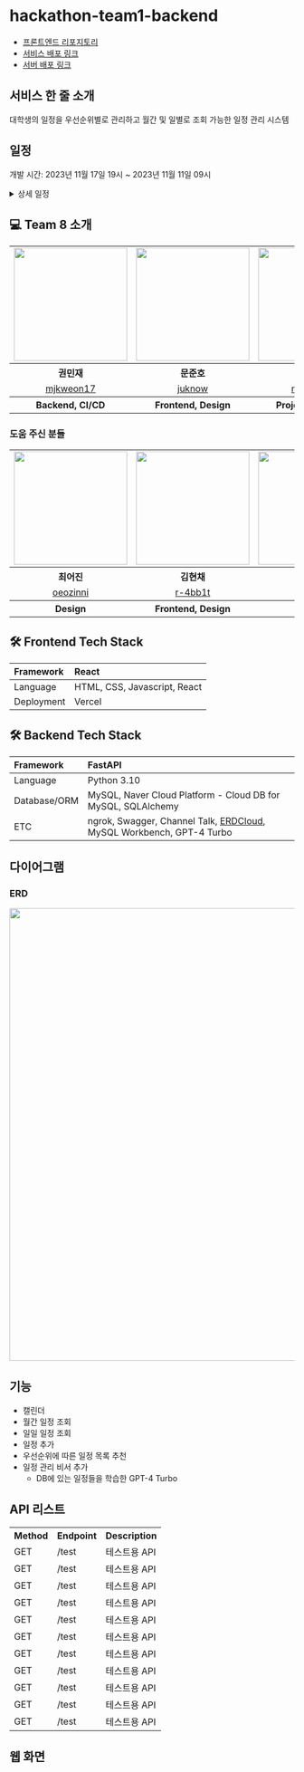 # hackathon-team1-backend

- [프론트엔드 리포지토리](https://github.com/kucc/hackathon-team1-frontend)
- [서비스 배포 링크](https://hackathon-team1-frontend.vercel.app/)
- [서버 배포 링크](https://118.67.143.134:8080/)

## 서비스 한 줄 소개
대학생의 일정을 우선순위별로 관리하고 월간 및 일별로 조회 가능한 일정 관리 시스템

## 일정

개발 시간: 2023년 11월 17일 19시 ~ 2023년 11월 11일 09시

<details>
    <summary>상세 일정</summary>
    <table style="text-align: center; width: 800px">
        <tr>
            <th>TIME</th>
            <th>민재</th>
            <th>준호</th>
            <th>민영</th>
        </tr>
        <tr>
            <td>19:00</td>
            <td>README.md 작성</td>
            <td>프론트 배포</td>
            <td>조이름&로고 만들기<br>아이디어 구체화</td>
        </tr>
        <tr>
            <td>20:00</td>
            <td>FastAPI 폴더 구조 생성<br>test용 API 구현</td>
            <td>템플릿 찾아보기</td>
            <td>와이어프레임</td>
        </tr>
        <tr>
            <td>21:00</td>
            <td colspan="3">와이어프레임 보고 UI, UX 구체화</td>
        </tr>
        <tr>
            <td>22:00</td>
            <td>데이터 모델링<br>API 리스트 작성</td>
            <td>Figma 사용<br>API 리스트 작성</td>
            <td>디자인</td>
        </tr>
        <tr>
            <td>23:00</td>
            <td>개발</td>
            <td>개발</td>
            <td>로직 작성</td>
        </tr>
        <tr>
            <td>06:00</td>
            <td colspan="3">GPT-4 Turbo를 사용한 챗봇 기능 추가</td>
        </tr>
        <tr>
            <td>07:00</td>
            <td colspan="3">테스트</td>
        </tr>
    </table>
</details>

## 💻 Team 8 소개

<table align="center" style = "table-layout: auto; width: 100%; table-layout: fixed;">
  <tr>
    <td>
       <img width="200" src = "https://avatars.githubusercontent.com/u/75142329?v=4" />
    </td>
    <td>
      <img width="200" src = "https://avatars.githubusercontent.com/u/124476542?v=4"/>
    </td>
    <td>
      <img width="200" src = "https://avatars.githubusercontent.com/u/108617193?v=4"/>
    </td>
  </tr> 
  <tr>
    <th align="center">권민재</th>
    <th align="center">문준호</th>
    <th align="center">안민영</th>
  </tr>
  <tr>
    <td align="center">
      <a href="https://github.com/mjkweon17">mjkweon17</a>
    </td>
    <td align="center">
      <a href="https://github.com/juknow">juknow</a>
    </td>
        <td align="center">
      <a href="https://github.com/minyeoong">minyeoong</a>
    </td>
  </tr>
  <tr>
    <th align="center">Backend, CI/CD</th>
    <th align="center">Frontend, Design</th>
    <th align="center">Project Managing</th>
  </tr>
</table>

### 도움 주신 분들
<table align="center" style = "table-layout: auto; width: 100%; table-layout: fixed;">
  <tr>
    <td>
       <img width="200" src = "https://avatars.githubusercontent.com/u/99082370?v=4" />
    </td>
    <td>
      <img width="200" src = "https://avatars.githubusercontent.com/u/52532871?v=4"/>
    </td>
    <td>
      <img width="200" src = "https://avatars.githubusercontent.com/u/16236317?v=4"/>
    </td>
  </tr> 
  <tr>
    <th align="center">최어진</th>
    <th align="center">김현채</th>
    <th align="center">RanolP</th>
  </tr>
  <tr>
    <td align="center">
      <a href="https://github.com/oeozinni">oeozinni</a>
    </td>
    <td align="center">
      <a href="https://github.com/r-4bb1t">r-4bb1t</a>
    </td>
        <td align="center">
      <a href="https://github.com/ranolp">ranolp</a>
    </td>
  </tr>
  <tr>
    <th align="center">Design</th>
    <th align="center">Frontend, Design</th>
    <th align="center">Frontend</th>
  </tr>
</table>

## 🛠 Frontend Tech Stack
| Framework | React |
|:---|:---|
| Language | HTML, CSS, Javascript, React |
| Deployment | Vercel |

## 🛠 Backend Tech Stack
| Framework | FastAPI |
|:---|:---|
| Language | Python 3.10 |
| Database/ORM | MySQL, Naver Cloud Platform - Cloud DB for MySQL, SQLAlchemy |
| ETC | ngrok, Swagger, Channel Talk, [ERDCloud](https://www.erdcloud.com/d/9pM4F45F62tvMWBT3), MySQL Workbench, GPT-4 Turbo |

## 다이어그램

### ERD
<img width = "800" src = "https://user-images.githubusercontent.com/75142329/283930400-24865302-da6f-4a89-9629-4543410ed373.png" >

## 기능
- 캘린더
- 월간 일정 조회
- 일일 일정 조회
- 일정 추가
- 우선순위에 따른 일정 목록 추천
- 일정 관리 비서 추가
  - DB에 있는 일정들을 학습한 GPT-4 Turbo

## API 리스트

<table>
    <tr>
        <th>Method</th>
        <th>Endpoint</th>
        <th>Description</th>
    </tr>
    <tr>
        <td>GET</td>
        <td>/test</td>
        <td>테스트용 API</td>
    </tr>
    <tr>
        <td>GET</td>
        <td>/test</td>
        <td>테스트용 API</td>
    </tr>
    <tr>
        <td>GET</td>
        <td>/test</td>
        <td>테스트용 API</td>
    </tr>
    <tr>
        <td>GET</td>
        <td>/test</td>
        <td>테스트용 API</td>
    </tr>
    <tr>
        <td>GET</td>
        <td>/test</td>
        <td>테스트용 API</td>
    </tr>
    <tr>
        <td>GET</td>
        <td>/test</td>
        <td>테스트용 API</td>
    </tr>
    <tr>
        <td>GET</td>
        <td>/test</td>
        <td>테스트용 API</td>
    </tr>
    <tr>
        <td>GET</td>
        <td>/test</td>
        <td>테스트용 API</td>
    </tr>
    <tr>
        <td>GET</td>
        <td>/test</td>
        <td>테스트용 API</td>
    </tr>
    <tr>
        <td>GET</td>
        <td>/test</td>
        <td>테스트용 API</td>
    </tr>
    <tr>
        <td>GET</td>
        <td>/test</td>
        <td>테스트용 API</td>
    </tr>
</table>

## 웹 화면
<!-- 
| <img src="https://user-images.githubusercontent.com/75142329/282195384-18271285-4578-4d3e-923c-2130bd362b46.png" width="200"><br/>메인 페이지 | <img src="https://user-images.githubusercontent.com/75142329/282195365-09152f97-bf9a-4a32-bfe7-701125a2b636.png" width="200"><br/>로그인 | <img src="https://user-images.githubusercontent.com/75142329/282195368-f16aba74-210d-4c1e-88b3-340706ba718b.png" width="200"><br/>회원가입 |
|:-------------------------------------------------:|:-------------------------------------------------:|:-------------------------------------------------:|
| <img src="https://user-images.githubusercontent.com/75142329/282195375-0af63d53-829e-470d-a863-e1d408415f90.png" width="200"><br/>강의 필터링 | <img src="https://user-images.githubusercontent.com/75142329/282195381-08fd62ec-642c-47e1-98fc-42c01a6741ec.png" width="200"><br/>강의 상세 정보 | <img src="https://user-images.githubusercontent.com/75142329/282195378-21b4e2af-2fe6-41da-82d7-83d4fb833281.png" width="200"><br/>리뷰 작성 | -->
